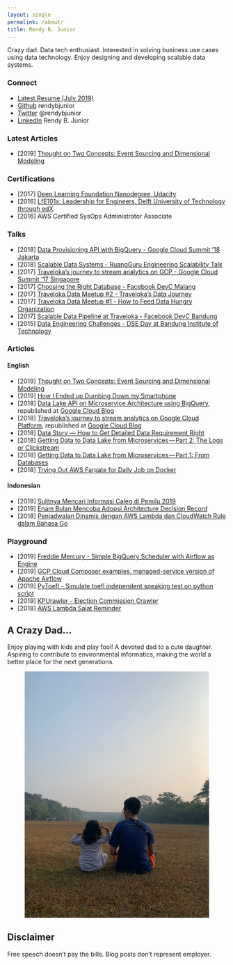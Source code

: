 ```yaml
---
layout: single
permalink: /about/
title: Rendy B. Junior
---
```

Crazy dad. Data tech enthusiast. Interested in solving business use cases using data technology. Enjoy designing and developing scalable data systems.

### Connect
* [Latest Resume (July 2019)](https://github.com/rendybjunior/rendyistyping/raw/gh-pages/assets/files/Resume.pdf)
* [Github](https://github.com/rendybjunior) rendybjunior
* [Twitter](https://twitter.com/rendybjunior) @rendybjunior
* [LinkedIn](https://www.linkedin.com/in/rendy-bambang-junior-b1749140/) Rendy B. Junior

### Latest Articles
* [2019] [Thought on Two Concepts: Event Sourcing and Dimensional Modeling](https://rendyistyping.com/data-engineering/event-sourcing-dimensional-modeling/)

### Certifications
* [2017] [Deep Learning Foundation Nanodegree, Udacity](https://confirm.udacity.com/D9LERNT7)
* [2016] [LfE101x: Leadership for Engineers, Delft University of Technology through edX](https://courses.edx.org/certificates/af5ab662486d4598b4860262cc705f1b)
* [2016] AWS Certified SysOps Administrator Associate

### Talks
* [2018] [Data Provisioning API with BigQuery - Google Cloud Summit ’18 Jakarta](https://www.slideshare.net/imrenagi/data-provision-api-with-bigquery-google-cloud-summit-jakarta-18)
* [2018] [Scalable Data Systems - RuangGuru Engineering Scalability Talk](https://www.slideshare.net/rendybjunior/scalable-data-systems-at-traveloka)
* [2017] [Traveloka’s journey to stream analytics on GCP - Google Cloud Summit ‘17 Singapore](https://www.slideshare.net/rendybjunior/travelokas-journey-to-no-ops-streaming-analytics)
* [2017] [Choosing the Right Database - Facebook DevC Malang](https://www.slideshare.net/rendybjunior/choosing-the-right-database-facebook-devc-malang-hackdays-2017)
* [2017] [Traveloka Data Meetup #2 - Traveloka’s Data Journey](https://www.slideshare.net/Traveloka/travelokas-data-journey-traveloka-data-meetup-2)
* [2017] [Traveloka Data Meetup #1 - How to Feed Data Hungry Organization](https://www.slideshare.net/Traveloka/how-to-feed-a-data-hungry-organization-by-traveloka-data-team)
* [2017] [Scalable Data Pipeline at Traveloka - Facebook DevC Bandung](https://www.slideshare.net/rendybjunior/scalable-data-pipeline-at-traveloka-facebook-dev-bandung)
* [2015] [Data Engineering Challenges - DSE Day at Bandung Institute of Technology](https://www.slideshare.net/rendybjunior/data-engineering-challenges-dse-day-at-bandung-institute-of-technology)

### Articles
#### English
* [2019] [Thought on Two Concepts: Event Sourcing and Dimensional Modeling](https://rendyistyping.com/data-engineering/event-sourcing-dimensional-modeling/)
* [2019] [How I Ended up Dumbing Down my Smartphone](https://medium.com/@rendybjunior/how-i-ended-up-dumb-down-my-smartphone-cf83149c2658)
* [2018] [Data Lake API on Microservice Architecture using BigQuery](https://medium.com/traveloka-engineering/data-lake-api-on-microservice-architecture-using-bigquery-10d6e9c5ca8f), republished at [Google Cloud Blog](https://cloud.google.com/blog/products/data-analytics/how-traveloka-built-a-data-provisioning-api-on-a-bigquery-based-microservice-architecture)
* [2018] [Traveloka’s journey to stream analytics on Google Cloud Platform](https://medium.com/traveloka-engineering/travelokas-journey-to-stream-analytics-on-google-cloud-platform-3d013d6bf7c9), republished at [Google Cloud Blog](https://cloud.google.com/blog/products/gcp/travelokas-journey-to-stream-analytics-on-google-cloud-platform)
* [2018] [Data Story — How to Get Detailed Data Requirement Right](https://medium.com/@rendybjunior/data-story-how-to-get-detailed-data-requirement-right-16ce44490bd7)
* [2018] [Getting Data to Data Lake from Microservices — Part 2: The Logs or Clickstream](https://itnext.io/getting-data-to-data-lake-from-microservices-part-2-the-logs-or-clickstream-e91fa7461867)
* [2018] [Getting Data to Data Lake from Microservices — Part 1: From Databases](https://itnext.io/getting-data-to-data-lake-from-microservices-part-1-from-databases-d5e55c4a0829)
* [2018] [Trying Out AWS Fargate for Daily Job on Docker](https://medium.com/@rendybjunior/trying-out-aws-fargate-for-daily-job-on-docker-b662ff9f73c8)

#### Indonesian
* [2019] [Sulitnya Mencari Informasi Caleg di Pemilu 2019](https://medium.com/@rendybjunior/sulitnya-mencari-informasi-caleag-di-pemilu-2019-ba6f723ef579)
* [2019] [Enam Bulan Mencoba Adopsi Architecture Decision Record](https://medium.com/@rendybjunior/enam-bulan-mencoba-adopsi-architecture-decision-record-3761e2e32829)
* [2018] [Penjadwalan Dinamis dengan AWS Lambda dan CloudWatch Rule dalam Bahasa Go](https://medium.com/@rendybjunior/penjadwalan-dinamis-dengan-aws-lambda-dan-cloudwatch-rule-dalam-bahasa-go-a47084b7f17b)

### Playground
* [2019] [Freddie Mercury - Simple BigQuery Scheduler with Airflow as Engine](https://github.com/rendybjunior/freddie-mercury)
* [2019] [GCP Cloud Composer examples, managed-service version of Apache Airflow](https://github.com/rendybjunior/cloud-composer-examples)
* [2019] [PyToefl - Simulate toefl independent speaking test on python script](https://github.com/rendybjunior/pytoefl)
* [2019] [KPUrawler - Election Commission Crawler](https://github.com/rendybjunior/kpurawler)
* [2018] [AWS Lambda Salat Reminder](https://github.com/rendybjunior/gosalat)

## A Crazy Dad...
Enjoy playing with kids and play fool! A devoted dad to a cute daughter. Aspiring to contribute to environmental informatics, making the world a better place for the next generations.

<figure class="third">
	<img src="/assets/images/dad.jpeg">
</figure>

## Disclaimer
Free speech doesn’t pay the bills. Blog posts don’t represent employer.